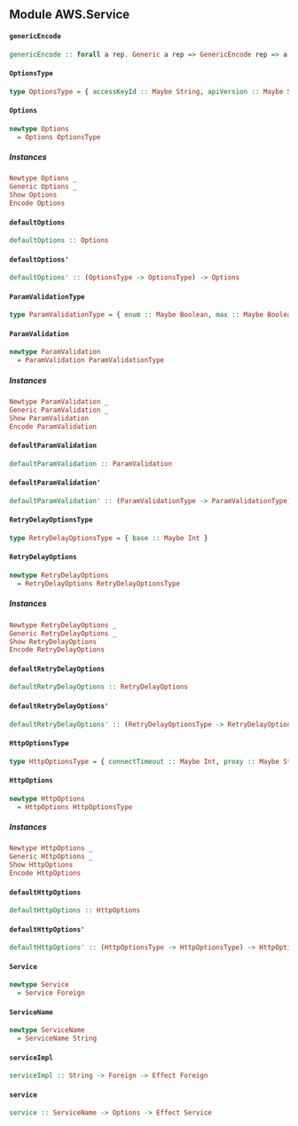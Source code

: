 ## Module AWS.Service

#### `genericEncode`

``` purescript
genericEncode :: forall a rep. Generic a rep => GenericEncode rep => a -> Foreign
```

#### `OptionsType`

``` purescript
type OptionsType = { accessKeyId :: Maybe String, apiVersion :: Maybe String, computeChecksums :: Maybe Boolean, convertResponseTypes :: Maybe Boolean, correctClockSkew :: Maybe Boolean, dynamoDbCrc32 :: Maybe Boolean, endpoint :: Maybe String, httpOptions :: Maybe HttpOptions, maxRedirects :: Maybe Int, maxRetries :: Maybe Int, paramValidation :: Maybe ParamValidation, params :: Maybe (Object String), region :: Maybe String, retryDelayOptions :: Maybe RetryDelayOptions, s3BucketEndpoint :: Maybe Boolean, s3DisableBodySigning :: Maybe Boolean, s3ForcePathStyle :: Maybe Boolean, secretAccessKey :: Maybe String, signatureCache :: Maybe Boolean, signatureVersion :: Maybe String, sslEnabled :: Maybe Boolean, systemClockOffset :: Maybe Int }
```

#### `Options`

``` purescript
newtype Options
  = Options OptionsType
```

##### Instances
``` purescript
Newtype Options _
Generic Options _
Show Options
Encode Options
```

#### `defaultOptions`

``` purescript
defaultOptions :: Options
```

#### `defaultOptions'`

``` purescript
defaultOptions' :: (OptionsType -> OptionsType) -> Options
```

#### `ParamValidationType`

``` purescript
type ParamValidationType = { enum :: Maybe Boolean, max :: Maybe Boolean, min :: Maybe Boolean, pattern :: Maybe Boolean }
```

#### `ParamValidation`

``` purescript
newtype ParamValidation
  = ParamValidation ParamValidationType
```

##### Instances
``` purescript
Newtype ParamValidation _
Generic ParamValidation _
Show ParamValidation
Encode ParamValidation
```

#### `defaultParamValidation`

``` purescript
defaultParamValidation :: ParamValidation
```

#### `defaultParamValidation'`

``` purescript
defaultParamValidation' :: (ParamValidationType -> ParamValidationType) -> ParamValidation
```

#### `RetryDelayOptionsType`

``` purescript
type RetryDelayOptionsType = { base :: Maybe Int }
```

#### `RetryDelayOptions`

``` purescript
newtype RetryDelayOptions
  = RetryDelayOptions RetryDelayOptionsType
```

##### Instances
``` purescript
Newtype RetryDelayOptions _
Generic RetryDelayOptions _
Show RetryDelayOptions
Encode RetryDelayOptions
```

#### `defaultRetryDelayOptions`

``` purescript
defaultRetryDelayOptions :: RetryDelayOptions
```

#### `defaultRetryDelayOptions'`

``` purescript
defaultRetryDelayOptions' :: (RetryDelayOptionsType -> RetryDelayOptionsType) -> RetryDelayOptions
```

#### `HttpOptionsType`

``` purescript
type HttpOptionsType = { connectTimeout :: Maybe Int, proxy :: Maybe String, timeout :: Maybe Int, xhrAsync :: Maybe Boolean, xhrWithCredentials :: Maybe Boolean }
```

#### `HttpOptions`

``` purescript
newtype HttpOptions
  = HttpOptions HttpOptionsType
```

##### Instances
``` purescript
Newtype HttpOptions _
Generic HttpOptions _
Show HttpOptions
Encode HttpOptions
```

#### `defaultHttpOptions`

``` purescript
defaultHttpOptions :: HttpOptions
```

#### `defaultHttpOptions'`

``` purescript
defaultHttpOptions' :: (HttpOptionsType -> HttpOptionsType) -> HttpOptions
```

#### `Service`

``` purescript
newtype Service
  = Service Foreign
```

#### `ServiceName`

``` purescript
newtype ServiceName
  = ServiceName String
```

#### `serviceImpl`

``` purescript
serviceImpl :: String -> Foreign -> Effect Foreign
```

#### `service`

``` purescript
service :: ServiceName -> Options -> Effect Service
```


